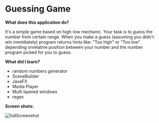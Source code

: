 # Guessing Game #

**What does this application do?**

It's a simple game based on high-low mechanic. Your task is to guess the number from certain range. When you make a guess (assuming you didn't win immidiately) program returns hints like: "Too high" or "Too low" depending onrelative position between your number and the number program picked for you to guess.


**What did I learn?**

- random numbers generator
- SceneBuilder
- JavaFX
- Media Player
- Multi layered windows
- regex


**Screen shots:**

![fullScreenshot](https://user-images.githubusercontent.com/57737385/72194667-f43c4b00-340e-11ea-9f7b-158bf9229a1f.png)
